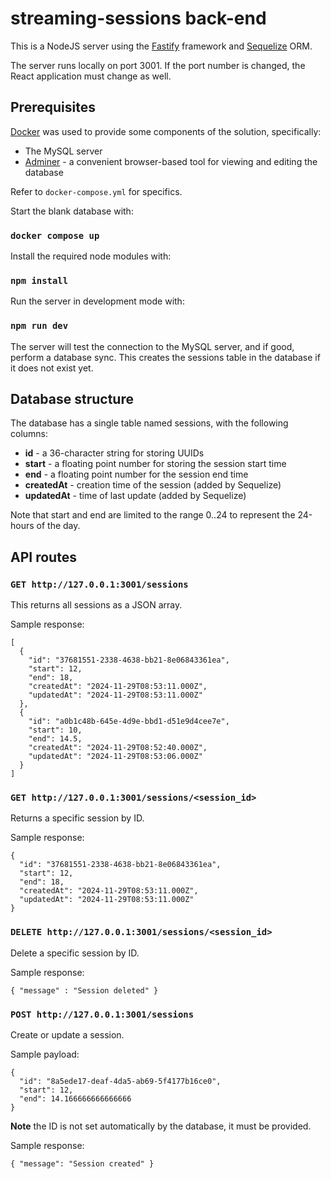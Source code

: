 # streaming-sessions back-end

This is a NodeJS server using the [Fastify](https://fastify.dev/) framework and [Sequelize](https://sequelize.org/) ORM.

The server runs locally on port 3001. If the port number is changed, the React application must change as well.

## Prerequisites

[Docker](https://www.docker.com/) was used to provide some components of the solution, specifically:

- The MySQL server
- [Adminer](https://www.adminer.org/) - a convenient browser-based tool for viewing and editing the database

Refer to `docker-compose.yml` for specifics.

Start the blank database with:

### `docker compose up`

Install the required node modules with:

### `npm install`

Run the server in development mode with:

### `npm run dev`

The server will test the connection to the MySQL server, and if good, perform a database sync. This creates the sessions table in the database if it does not exist yet.

## Database structure

The database has a single table named sessions, with the following columns:

- **id** - a 36-character string for storing UUIDs
- **start** - a floating point number for storing the session start time
- **end** - a floating point number for the session end time
- **createdAt** - creation time of the session (added by Sequelize)
- **updatedAt** - time of last update (added by Sequelize)

Note that start and end are limited to the range 0..24 to represent the 24-hours of the day.

## API routes

### `GET http://127.0.0.1:3001/sessions`

This returns all sessions as a JSON array.

Sample response:

```
[
  {
    "id": "37681551-2338-4638-bb21-8e06843361ea",
    "start": 12,
    "end": 18,
    "createdAt": "2024-11-29T08:53:11.000Z",
    "updatedAt": "2024-11-29T08:53:11.000Z"
  },
  {
    "id": "a0b1c48b-645e-4d9e-bbd1-d51e9d4cee7e",
    "start": 10,
    "end": 14.5,
    "createdAt": "2024-11-29T08:52:40.000Z",
    "updatedAt": "2024-11-29T08:53:06.000Z"
  }
]
```

### `GET http://127.0.0.1:3001/sessions/<session_id>`

Returns a specific session by ID.

Sample response:

```
{
  "id": "37681551-2338-4638-bb21-8e06843361ea",
  "start": 12,
  "end": 18,
  "createdAt": "2024-11-29T08:53:11.000Z",
  "updatedAt": "2024-11-29T08:53:11.000Z"
}
```

### `DELETE http://127.0.0.1:3001/sessions/<session_id>`

Delete a specific session by ID.

Sample response:

```
{ "message" : "Session deleted" }
```

### `POST http://127.0.0.1:3001/sessions`

Create or update a session.

Sample payload:

```
{
  "id": "8a5ede17-deaf-4da5-ab69-5f4177b16ce0",
  "start": 12,
  "end": 14.166666666666666
}
```

**Note** the ID is not set automatically by the database, it must be provided.

Sample response:

```
{ "message": "Session created" }
```

